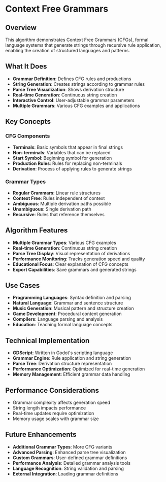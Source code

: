 # Context Free Grammars

## Overview
This algorithm demonstrates Context Free Grammars (CFGs), formal language systems that generate strings through recursive rule application, enabling the creation of structured languages and patterns.

## What It Does
- **Grammar Definition**: Defines CFG rules and productions
- **String Generation**: Creates strings according to grammar rules
- **Parse Tree Visualization**: Shows derivation structure
- **Real-time Generation**: Continuous string creation
- **Interactive Control**: User-adjustable grammar parameters
- **Multiple Grammars**: Various CFG examples and applications

## Key Concepts

### CFG Components
- **Terminals**: Basic symbols that appear in final strings
- **Non-terminals**: Variables that can be replaced
- **Start Symbol**: Beginning symbol for generation
- **Production Rules**: Rules for replacing non-terminals
- **Derivation**: Process of applying rules to generate strings

### Grammar Types
- **Regular Grammars**: Linear rule structures
- **Context Free**: Rules independent of context
- **Ambiguous**: Multiple derivation paths possible
- **Unambiguous**: Single derivation path
- **Recursive**: Rules that reference themselves

## Algorithm Features
- **Multiple Grammar Types**: Various CFG examples
- **Real-time Generation**: Continuous string creation
- **Parse Tree Display**: Visual representation of derivations
- **Performance Monitoring**: Tracks generation speed and quality
- **Educational Focus**: Clear explanation of CFG concepts
- **Export Capabilities**: Save grammars and generated strings

## Use Cases
- **Programming Languages**: Syntax definition and parsing
- **Natural Language**: Grammar and sentence structure
- **Music Generation**: Musical pattern and structure creation
- **Game Development**: Procedural content generation
- **Compilers**: Language parsing and analysis
- **Education**: Teaching formal language concepts

## Technical Implementation
- **GDScript**: Written in Godot's scripting language
- **Grammar Engine**: Rule application and string generation
- **Parse Tree**: Derivation structure representation
- **Performance Optimization**: Optimized for real-time generation
- **Memory Management**: Efficient grammar data handling

## Performance Considerations
- Grammar complexity affects generation speed
- String length impacts performance
- Real-time updates require optimization
- Memory usage scales with grammar size

## Future Enhancements
- **Additional Grammar Types**: More CFG variants
- **Advanced Parsing**: Enhanced parse tree visualization
- **Custom Grammars**: User-defined grammar definitions
- **Performance Analysis**: Detailed grammar analysis tools
- **Language Recognition**: String validation and parsing
- **External Integration**: Loading grammar definitions
